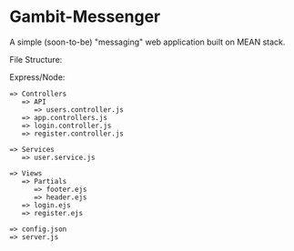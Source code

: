 # Gambit-Messenger
A simple (soon-to-be) "messaging" web application built on MEAN stack.


File Structure:


Express/Node:

	=> Controllers
	   => API
	      => users.controller.js
	   => app.controllers.js
	   => login.controller.js
	   => register.controller.js

	=> Services
	   => user.service.js

	=> Views
	   => Partials
	      => footer.ejs
	      => header.ejs
	   => login.ejs
	   => register.ejs

	=> config.json
	=> server.js